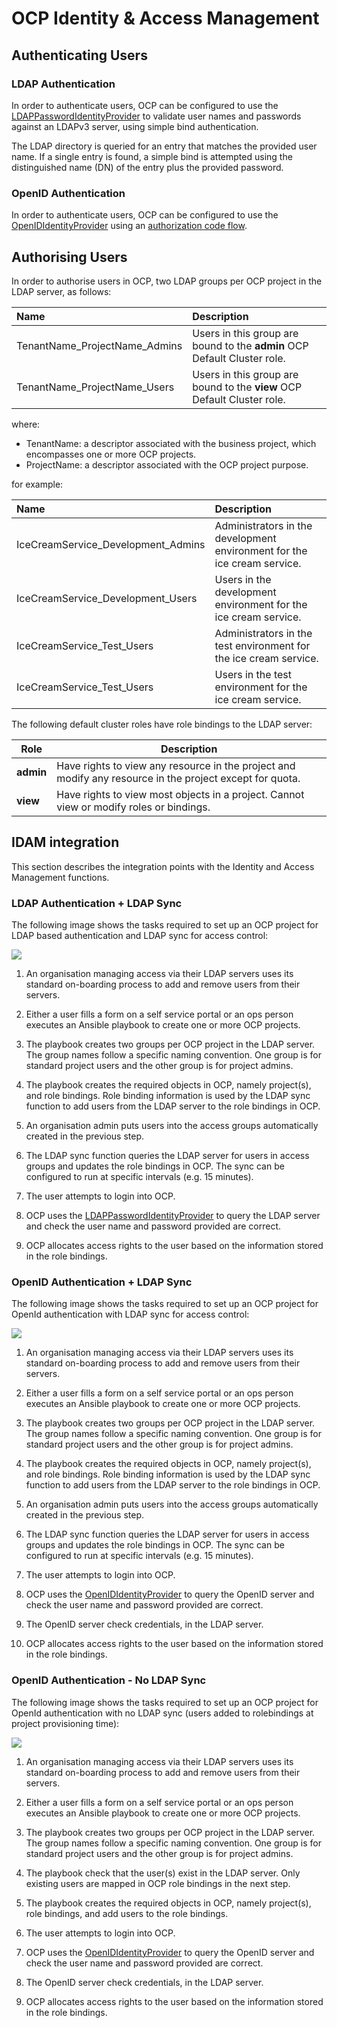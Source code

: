 # OCP Identity & Access Management

## Authenticating Users

### LDAP Authentication

In order to authenticate users, OCP can be configured to use the [LDAPPasswordIdentityProvider](https://docs.openshift.com/container-platform/3.9/install_config/configuring_authentication.html#LDAPPasswordIdentityProvider) to validate user names and passwords 
against an LDAPv3 server, using simple bind authentication.

The LDAP directory is queried for an entry that matches the provided user name. 
If a single entry is found, a simple bind is attempted using the distinguished name (DN) of the entry 
plus the provided password.

### OpenID Authentication

In order to authenticate users, OCP can be configured to use the [OpenIDIdentityProvider](https://docs.openshift.com/container-platform/3.9/install_config/configuring_authentication.html#OpenID) using an [authorization code flow](https://openid.net/specs/openid-connect-core-1_0.html#CodeFlowAuth).


## Authorising Users

In order to authorise users in OCP, two LDAP groups per OCP project in the LDAP server, as follows:

| Name | Description |
|:---|:---|
| TenantName_ProjectName_Admins | Users in this group are bound to the **admin** OCP Default Cluster role. |
| TenantName_ProjectName_Users | Users in this group are bound to the **view** OCP Default Cluster role. |

where:

- TenantName: a descriptor associated with the business project, which encompasses one or more OCP projects.
- ProjectName: a descriptor associated with the OCP project purpose.

for example:

| Name | Description |
|:---|:---|
| IceCreamService_Development_Admins | Administrators in the development environment for the ice cream service. |
| IceCreamService_Development_Users | Users in the development environment for the ice cream service. |
| IceCreamService_Test_Users | Administrators in the test environment for the ice cream service. |
| IceCreamService_Test_Users | Users in the test environment for the ice cream service. |

The following default cluster roles have role bindings to the LDAP server:

|  Role | Description |
|---|---|
| **admin** | Have rights to view any resource in the project and modify any resource in the project except for quota. |
| **view** | Have rights to view most objects in a project. Cannot view or modify roles or bindings. |

## IDAM integration 

This section describes the integration points with the Identity and Access Management functions.

### LDAP Authentication + LDAP Sync

The following image shows the tasks required to set up an OCP project for LDAP based authentication and LDAP sync for access control: 

<img src="../img/idam.png"></img>

1. An organisation managing access via their LDAP servers uses its 
standard on-boarding process to add and remove users from their servers.

2. Either a user fills a form on a self service portal or an ops person executes an Ansible playbook to create one or more OCP projects.

3. The playbook creates two groups per OCP project in the LDAP server. 
The group names follow a specific naming convention. 
One group is for standard project users and the other group is for project admins.

4. The playbook creates the required objects in OCP, namely project(s), and role bindings.
Role binding information is used by the LDAP sync function to add users from the LDAP server to the role bindings in OCP.

5. An organisation admin puts users into the access groups automatically created in the previous step.

6. The LDAP sync function queries the LDAP server for users in access groups and updates the role bindings in OCP.
The sync can be configured to run at specific intervals (e.g. 15 minutes).

7. The user attempts to login into OCP.

8. OCP uses the [LDAPPasswordIdentityProvider](https://docs.openshift.com/container-platform/3.9/install_config/configuring_authentication.html#LDAPPasswordIdentityProvider) to query the LDAP server and check the user name and password provided are correct.

9. OCP allocates access rights to the user based on the information stored in the role bindings.

### OpenID Authentication + LDAP Sync

The following image shows the tasks required to set up an OCP project for OpenId authentication with LDAP sync for access control: 

<img src="../img/idam_openid.png"></img>

1. An organisation managing access via their LDAP servers uses its 
standard on-boarding process to add and remove users from their servers.

2. Either a user fills a form on a self service portal or an ops person executes an Ansible playbook to create one or more OCP projects.

3. The playbook creates two groups per OCP project in the LDAP server. 
The group names follow a specific naming convention. 
One group is for standard project users and the other group is for project admins.

4. The playbook creates the required objects in OCP, namely project(s), and role bindings.
Role binding information is used by the LDAP sync function to add users from the LDAP server to the role bindings in OCP.

5. An organisation admin puts users into the access groups automatically created in the previous step.

6. The LDAP sync function queries the LDAP server for users in access groups and updates the role bindings in OCP.
The sync can be configured to run at specific intervals (e.g. 15 minutes).

7. The user attempts to login into OCP.

8. OCP uses the [OpenIDIdentityProvider](https://docs.openshift.com/container-platform/3.9/install_config/configuring_authentication.html#OpenID) to query the OpenID server and check the user name and password provided are correct.

9. The OpenID server check credentials, in the LDAP server.

10. OCP allocates access rights to the user based on the information stored in the role bindings.


### OpenID Authentication - No LDAP Sync

The following image shows the tasks required to set up an OCP project for OpenId authentication with no LDAP sync (users added to rolebindings at project provisioning time): 

<img src="../img/idam_openid_nosync.png"></img>

1. An organisation managing access via their LDAP servers uses its 
standard on-boarding process to add and remove users from their servers.

2. Either a user fills a form on a self service portal or an ops person executes an Ansible playbook to create one or more OCP projects.

3. The playbook creates two groups per OCP project in the LDAP server. 
The group names follow a specific naming convention. 
One group is for standard project users and the other group is for project admins.

4. The playbook check that the user(s) exist in the LDAP server. 
Only existing users are mapped in OCP role bindings in the next step.

5. The playbook creates the required objects in OCP, namely project(s), role bindings, and add users to the role bindings.

6. The user attempts to login into OCP.

7. OCP uses the [OpenIDIdentityProvider](https://docs.openshift.com/container-platform/3.9/install_config/configuring_authentication.html#OpenID) to query the OpenID server and check the user name and password provided are correct.

8. The OpenID server check credentials, in the LDAP server.

9. OCP allocates access rights to the user based on the information stored in the role bindings.
